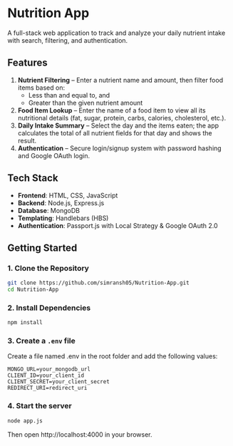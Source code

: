 # Nutrition App

A full-stack web application to track and analyze your daily nutrient intake with search, filtering, and authentication.

## Features
1. **Nutrient Filtering** – Enter a nutrient name and amount, then filter food items based on:
   - Less than and equal to, and
   - Greater than the given nutrient amount
2. **Food Item Lookup** – Enter the name of a food item to view all its nutritional details (fat, sugar, protein, carbs, calories, cholesterol, etc.).
3. **Daily Intake Summary** – Select the day and the items eaten; the app calculates the total of all nutrient fields for that day and shows the result.
4. **Authentication** – Secure login/signup system with password hashing and Google OAuth login.

## Tech Stack
- **Frontend**: HTML, CSS, JavaScript
- **Backend**: Node.js, Express.js
- **Database**: MongoDB
- **Templating**: Handlebars (HBS)
- **Authentication**: Passport.js with Local Strategy & Google OAuth 2.0

## Getting Started

### 1. Clone the Repository
```bash
git clone https://github.com/simransh05/Nutrition-App.git
cd Nutrition-App
```

### 2. Install Dependencies
```bash
npm install
```

### 3. Create a ```.env``` file 
Create a file named .env in the root folder and add the following values:
```env
MONGO_URL=your_mongodb_url
CLIENT_ID=your_client_id
CLIENT_SECRET=your_client_secret
REDIRECT_URI=redirect_uri
```

### 4. Start the server
```bash
node app.js
```
Then open http://localhost:4000 in your browser.
